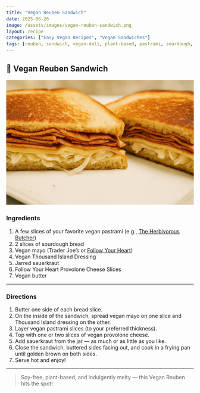 ```yaml
---
title: "Vegan Reuben Sandwich"
date: 2025-06-26
image: /assets/images/vegan-reuben-sandwich.png
layout: recipe
categories: ["Easy Vegan Recipes", "Vegan Sandwiches"]
tags: [reuben, sandwich, vegan-deli, plant-based, pastrami, sourdough, dairy-free]
---
```


## 🥪 Vegan Reuben Sandwich

![Vegan Reuben Sandwich](/assets/images/vegan-reuben-sandwich.png)

### Ingredients

1. A few slices of your favorite vegan pastrami (e.g., [The Herbivorous Butcher](https://www.theherbivorousbutcher.com/))  
2. 2 slices of sourdough bread  
3. Vegan mayo (Trader Joe’s or [Follow Your Heart](https://followyourheart.com))
4. Vegan Thousand Island Dressing
5. Jarred sauerkraut  
6. Follow Your Heart Provolone Cheese Slices
7. Vegan butter  

---

### Directions

1. Butter one side of each bread slice.  
2. On the inside of the sandwich, spread vegan mayo on one slice and Thousand Island dressing on the other.  
3. Layer vegan pastrami slices (to your preferred thickness).  
4. Top with one or two slices of vegan provolone cheese.  
5. Add sauerkraut from the jar — as much or as little as you like.  
6. Close the sandwich, buttered sides facing out, and cook in a frying pan until golden brown on both sides.  
7. Serve hot and enjoy!

---

> Soy-free, plant-based, and indulgently melty — this Vegan Reuben hits the spot!
